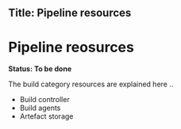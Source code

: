 Title: Pipeline resources
---

# Pipeline reosurces

**Status: To be done**

The build category resources are explained here ..


* Build controller
* Build agents
* Artefact storage